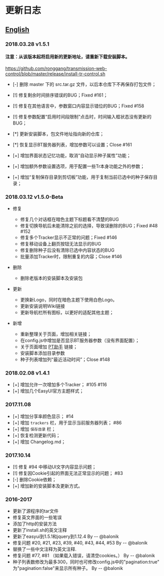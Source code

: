 # 更新日志
## [English](CHANGELOG-EN.md)
### 2018.03.28 v1.5.1
#### 注意：从该版本起将启用新的更新地址，请重新下载安装脚本。 

https://github.com/ronggang/transmission-web-control/blob/master/release/install-tr-control.sh

* [-] 删除 master 下的 src.tar.gz 文件，以后本仓库下不再保存打包文件；

* [!] 修复剩余时间排序错误的BUG；Fixed #161；
* [!] 修复在其他语言中，参数窗口内容显示错位的BUG；Fixed #158
* [!] 修复参数配置“启用时间段限制”点击时，时间输入框状态没有更新的BUG；

* [*] 更新安装脚本，包文件地址指向新的仓库；
* [*] 恢复显示BT服务器列表，增加参数可以设置；Close #161

* [+] 增加界面状态记忆功能，取消“自动显示种子属性”功能；
* [+] 增加额外参数设置选项，用于配置一些Tr本身功能之外的参数；
* [+] 增加“复制保存目录到剪切板”功能，用于复制当前已选中的种子保存目录；

### 2018.03.12 v1.5.0-Beta
* 修复
	* 修复几个对话框在暗色主题下标题看不清楚的BUG
	* 修复切换导航后未能清除之前的选择，导致误删除的BUG；Fixed #48 #152
	* 修复多个Tracker显示不正常的问题；Fixed #146
	* 修复移动设备上翻页按钮无法显示的BUG
	* 修复删除种子后没有清除已选中内容状态的BUG
	* 批量添加Tracker时，限制重复的内容；Close #146

* 删除
	* 删除老版本的安装脚本及安装包

* 更新
	* 更换新Logo，同时在暗色主题下使用白色Logo。
	* 更新安装说明Wiki链接
	* 更新导航栏所有图标，以更好的适配其他主题；

* 新增
	* 重新整理关于页面，增加相关链接；
	* 在config.js中增加是否显示BT服务器参数（没有界面配置）；
	* 关于页面增加 [PT助手](https://github.com/ronggang/PT-Plugin) 链接；
	* 安装脚本添加目录参数
	* 种子列表增加列“最近活动时间”；Close #148

### 2018.02.08 v1.4.1
- [+] 增加允许一次增加多个Tracker； #105 #116
- [+] 增加几个EasyUI官方主题样式；

### 2017.11.08
- [+] 增加分享率颜色显示； #14
- [+] 增加 `trackers` 栏，用于显示当前服务器列表； #86
- [+] 增加 `保存目录` 栏；
- [+] 恢复检测更新代码；
- [+] 增加 Changelog.md；

### 2017.10.14
- [!] 修复 #94 中移动UI文字内容显示问题；
- [!] 修复因Cookie引起的界面无法正常显示的问题； #83
- [-] 删除Cookie依赖；
- [+] 增加新的安装脚本及更新方式。

### 2016-2017
- 更新了源程序的tar文件
- 修复英文界面的一些笔误
- 添加了http的安装方法
- 更新了install.sh的英文注释
- 更新了easyui到1.5.1和jquery到1.12.4 By -- @balonik
- 修复问题 #20, #21, #23, #39, #40, #43, #44, #53 By -- @balonik
- 替换了一些中文注释为英文注释.
- 修复问题 #77, #81 （如果载入错误，请清空cookies。） By -- @balonik
- 种子列表数修改为最多300，同时也可修改config.js中的"pagination:true" 为"pagination:false"来显示所有种子。 By -- @balonik